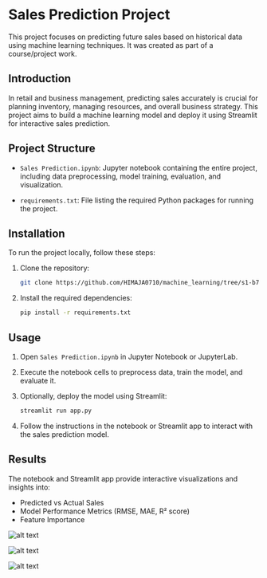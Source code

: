 # Sales Prediction Project

This project focuses on predicting future sales based on historical data using machine learning techniques. It was created as part of a course/project work.

## Introduction

In retail and business management, predicting sales accurately is crucial for planning inventory, managing resources, and overall business strategy. This project aims to build a machine learning model and deploy it using Streamlit for interactive sales prediction.

## Project Structure

- `Sales Prediction.ipynb`: Jupyter notebook containing the entire project, including data preprocessing, model training, evaluation, and visualization.
  
- `requirements.txt`: File listing the required Python packages for running the project.

## Installation

To run the project locally, follow these steps:

1. Clone the repository:
    ```sh
    git clone https://github.com/HIMAJA0710/machine_learning/tree/s1-b7-sales_prediction/sales_prediction
    ```
  
2. Install the required dependencies:
    ```sh
    pip install -r requirements.txt
    ```

## Usage

1. Open `Sales Prediction.ipynb` in Jupyter Notebook or JupyterLab.
  
2. Execute the notebook cells to preprocess data, train the model, and evaluate it.

3. Optionally, deploy the model using Streamlit:
    ```sh
    streamlit run app.py
    ```

4. Follow the instructions in the notebook or Streamlit app to interact with the sales prediction model.

## Results

The notebook and Streamlit app provide interactive visualizations and insights into:
- Predicted vs Actual Sales
- Model Performance Metrics (RMSE, MAE, R² score)
- Feature Importance

![alt text](<Screenshot 2024-06-21 202327[1].png>)


![alt text](<Screenshot 2024-06-21 202246[1].png>)

![alt text](<Screenshot 2024-06-21 202301[1].png>)
